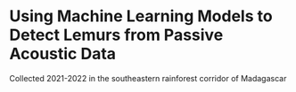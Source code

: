 # Using Machine Learning Models to Detect Lemurs from Passive Acoustic Data
Collected 2021-2022 in the southeastern rainforest corridor of Madagascar
